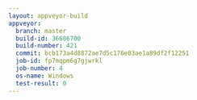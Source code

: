 ```yaml
---
layout: appveyor-build
appveyor:
  branch: master
  build-id: 36686700
  build-number: 421
  commit: bcb173a4d8872ae7d5c176e03ae1a89df2f12251
  job-id: fp7mqpm6g7gjwrkl
  job-number: 4
  os-name: Windows
  test-result: 0
---
```

